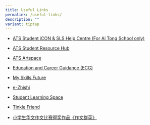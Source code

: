 ```yaml
---
title: Useful Links
permalink: /useful-links/
description: ""
variant: tiptap
---
```

<ul data-tight="true" class="tight">
<li>
<p><a href="https://go.gov.sg/ats-sls-studenticon-issues" rel="noopener noreferrer nofollow" target="_blank">ATS Student iCON &amp; SLS Help Centre (For Ai Tong School only)</a>
</p>
</li>
<li>
<p><a href="https://sites.google.com/moe.edu.sg/ats-student/home" rel="noopener noreferrer nofollow" target="_blank">ATS Student Resource Hub</a>
</p>
</li>
<li>
<p><a href="https://go.gov.sg/atsartspace" rel="noopener noreferrer nofollow" target="_blank">ATS Artspace</a>
</p>
</li>
<li>
<p><a href="https://www.skillsfuture.gov.sg/initiatives/students/ecg" rel="noopener noreferrer nofollow" target="_blank">Education and Career Guidance (ECG)</a>
</p>
</li>
<li>
<p><a href="https://www.myskillsfuture.gov.sg/content/student/en/primary.html" rel="noopener noreferrer nofollow" target="_blank">My Skills Future</a>
</p>
</li>
<li>
<p><a href="https://www.ezhishi.net/" rel="noopener noreferrer nofollow" target="_blank">e-Zhishi</a>
</p>
</li>
<li>
<p><a href="https://vle.learning.moe.edu.sg/" rel="noopener noreferrer nofollow" target="_blank">Student Learning Space</a>
</p>
</li>
<li>
<p><a href="https://www.tinklefriend.sg//" rel="noopener noreferrer nofollow" target="_blank">Tinkle Friend</a>
</p>
</li>
<li>
<p><a href="https://www.shhk.com.sg/zh/shhk-literary-awards/" rel="noopener noreferrer nofollow" target="_blank">小学生华文作文比赛得奖作品《作文群英》</a>
</p>
</li>
</ul>
<p></p>